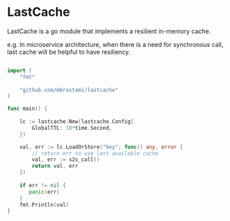 # LastCache
LastCache is a go module that implements a resilient in-memory cache.  

e.g. In microservice architecture, when there is a need for synchronous call,
last cache will be helpful to have resiliency.  

```go

import (
	"fmt"
	
	"github.com/mbrostami/lastcache"
)

func main() {
    
    lc := lastcache.New(lastcache.Config{
        GlobalTTL: 10*time.Second,
    }) 

    val, err := lc.LoadOrStore("key", func() any, error {
        // return err to use last available cache
        val, err := s2s_call()
        return val, err
    })
	
    if err != nil {
       panic(err)	
    }
    fmt.Println(val)
}
```